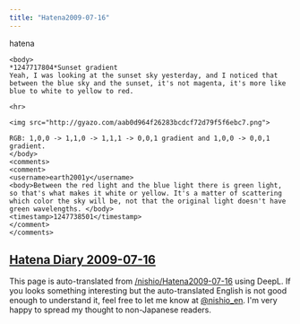 ```yaml
---
title: "Hatena2009-07-16"
---
```


hatena

```
<body>
*1247717804*Sunset gradient
Yeah, I was looking at the sunset sky yesterday, and I noticed that between the blue sky and the sunset, it's not magenta, it's more like blue to white to yellow to red.

<hr>

<img src="http://gyazo.com/aab0d964f26283bcdcf72d79f5f6ebc7.png">

RGB: 1,0,0 -> 1,1,0 -> 1,1,1 -> 0,0,1 gradient and 1,0,0 -> 0,0,1 gradient.
</body>
<comments>
<comment>
<username>earth2001y</username>
<body>Between the red light and the blue light there is green light, so that's what makes it white or yellow. It's a matter of scattering which color the sky will be, not that the original light doesn't have green wavelengths. </body>
<timestamp>1247738501</timestamp>
</comment>
</comments>
```


[Hatena Diary 2009-07-16](https://nishiohirokazu.hatenadiary.org/archive/2009/07/16)
---
This page is auto-translated from [/nishio/Hatena2009-07-16](https://scrapbox.io/nishio/Hatena2009-07-16) using DeepL. If you looks something interesting but the auto-translated English is not good enough to understand it, feel free to let me know at [@nishio_en](https://twitter.com/nishio_en). I'm very happy to spread my thought to non-Japanese readers.